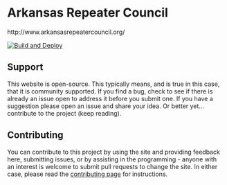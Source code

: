 <h1>Arkansas Repeater Council</h1>
http://www.arkansasrepeatercouncil.org/

[![Build and Deploy](https://github.com/ArkansasRepeaterCouncil/website/actions/workflows/master_arkansasrepeatercouncil.yml/badge.svg)](https://github.com/ArkansasRepeaterCouncil/website/actions/workflows/master_arkansasrepeatercouncil.yml)

<h2 id="support">Support</h2>
<p>This website is open-source.  This typically means, and is true in this case, that it is community supported.  If you find a bug, check to see if there is already an issue open to address it before you submit one.  If you have a suggestion please open an issue and share your idea.  Or better yet... contribute to the project (keep reading).</p>
<h2 id="contributing">Contributing</h2>
<p>You can contribute to this project by using the site and providing feedback here, submitting issues, or by assisting in the programming - anyone with an interest is welcome to submit pull requests to change the site.  In either case, please read the <a href="CONTRIBUTING.md">contributing page</a> for instructions.</p>
